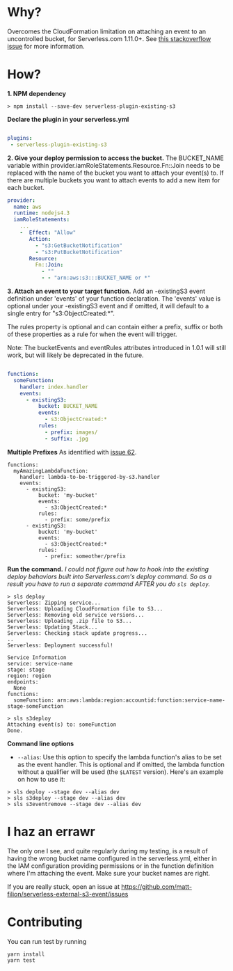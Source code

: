 # Why?

Overcomes the CloudFormation limitation on attaching an event to an uncontrolled bucket, for Serverless.com 1.11.0+. See [this stackoverflow issue](http://serverfault.com/questions/610788/using-cloudformation-with-an-existing-s3-bucket) for more information.

# How?

**1. NPM dependency**

```
> npm install --save-dev serverless-plugin-existing-s3
```

**Declare the plugin in your serverless.yml**

```serverless.yml

plugins:
 - serverless-plugin-existing-s3

```

**2. Give your deploy permission to access the bucket.**
The BUCKET_NAME variable within provider.iamRoleStatements.Resource.Fn::Join needs to be replaced with the name of the bucket you want to attach your event(s) to. If there are multiple buckets you want to attach events to add a new item for each bucket.

```serverless.yml
provider:
  name: aws
  runtime: nodejs4.3
  iamRoleStatements:
    ...
    -  Effect: "Allow"
       Action:
         - "s3:GetBucketNotification"
         - "s3:PutBucketNotification"
       Resource:
         Fn::Join:
           - ""
           - - "arn:aws:s3:::BUCKET_NAME or *"
```

**3. Attach an event to your target function.**
Add an -existingS3 event definition under 'events' of your function declaration. The 'events' value is optional under your -existingS3 event and if omitted, it will default to a single entry for "s3:ObjectCreated:\*".

The rules property is optional and can contain either a prefix, suffix or both of these properties as a rule for when the event will trigger.

Note: The bucketEvents and eventRules attributes introduced in 1.0.1 will still work, but will likely be deprecated in the future.

```serverless.yml

functions:
  someFunction:
    handler: index.handler
    events:
      - existingS3:
          bucket: BUCKET_NAME
          events:
            - s3:ObjectCreated:*
          rules:
            - prefix: images/
            - suffix: .jpg
```

**Multiple Prefixes**
As identified with [issue 62](https://github.com/matt-filion/serverless-external-s3-event/issues/62).

```
functions:
  myAmazingLambdaFunction:
    handler: lambda-to-be-triggered-by-s3.handler
    events:
      - existingS3:
          bucket: 'my-bucket'
          events:
            - s3:ObjectCreated:*
          rules:
            - prefix: some/prefix
      - existingS3:
          bucket: 'my-bucket'
          events:
            - s3:ObjectCreated:*
          rules:
            - prefix: someother/prefix
```

**Run the command.**
_I could not figure out how to hook into the existing deploy behaviors built into Serverless.com's deploy command. So as a result you have to run a separate command AFTER you do `sls deploy`._

```
> sls deploy
Serverless: Zipping service...
Serverless: Uploading CloudFormation file to S3...
Serverless: Removing old service versions...
Serverless: Uploading .zip file to S3...
Serverless: Updating Stack...
Serverless: Checking stack update progress...
..
Serverless: Deployment successful!

Service Information
service: service-name
stage: stage
region: region
endpoints:
  None
functions:
  someFunction: arn:aws:lambda:region:accountid:function:service-name-stage-someFunction

> sls s3deploy
Attaching event(s) to: someFunction
Done.

```

**Command line options**

- `--alias`: Use this option to specify the lambda function's alias to be set as the event handler. This is optional and if omitted, the lambda function without a qualifier will be used (the `$LATEST` version). Here's an example on how to use it:

```
> sls deploy --stage dev --alias dev
> sls s3deploy --stage dev --alias dev
> sls s3eventremove --stage dev --alias dev
```

# I haz an errawr

The only one I see, and quite regularly during my testing, is a result of having the wrong bucket name configured in the serverless.yml, either in the IAM configuration providing permissions or in the function definition where I'm attaching the event. Make sure your bucket names are right.

If you are really stuck, open an issue at https://github.com/matt-filion/serverless-external-s3-event/issues

# Contributing

You can run test by running

```
yarn install
yarn test
```
